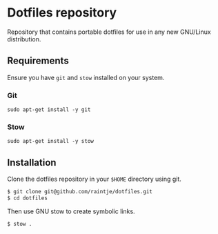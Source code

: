 # Dotfiles repository

Repository that contains portable dotfiles for use in any new GNU/Linux distribution.

## Requirements

Ensure you have `git` and `stow` installed on your system.

### Git
`sudo apt-get install -y git`

### Stow
`sudo apt-get install -y stow`

## Installation

Clone the dotfiles repository in your `$HOME` directory using git.

```sh
$ git clone git@github.com/raintje/dotfiles.git
$ cd dotfiles
```

Then use GNU stow to create symbolic links.

```sh
$ stow .
```